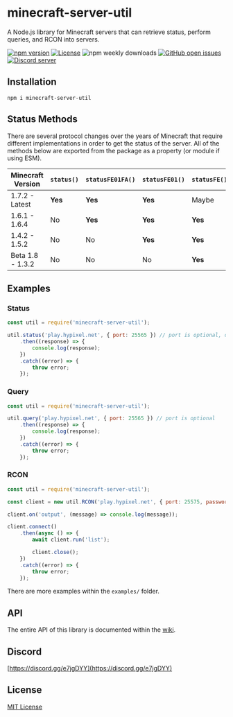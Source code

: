 # minecraft-server-util
A Node.js library for Minecraft servers that can retrieve status, perform queries, and RCON into servers.

[![npm version](https://img.shields.io/npm/v/minecraft-server-util?label=version)](https://www.npmjs.com/package/minecraft-server-util)
[![License](https://img.shields.io/npm/l/minecraft-server-util)](https://github.com/PassTheMayo/minecraft-server-util/blob/master/LICENSE)
![npm weekly downloads](https://img.shields.io/npm/dw/minecraft-server-util)
[![GitHub open issues](https://img.shields.io/github/issues-raw/PassTheMayo/minecraft-server-util)](https://github.com/PassTheMayo/minecraft-server-util/issues)
[![Discord server](https://img.shields.io/discord/758533537095090206?label=discord)](https://discord.gg/e7jgDYY)

## Installation
`npm i minecraft-server-util`

## Status Methods

There are several protocol changes over the years of Minecraft that require different implementations in order to get the status of the server. All of the methods below are exported from the package as a property (or module if using ESM).

Minecraft Version | `status()` | `statusFE01FA()` | `statusFE01()` | `statusFE()`
----------------- | -------- | -------------- | ------------ | ----------
1.7.2 - Latest    | **Yes**  | **Yes**        | **Yes**      | Maybe
1.6.1 - 1.6.4     | No       | **Yes**        | **Yes**      | **Yes**
1.4.2 - 1.5.2     | No       | No             | **Yes**      | **Yes**
Beta 1.8 - 1.3.2  | No       | No             | No           | **Yes**

## Examples

### Status
```js
const util = require('minecraft-server-util');

util.status('play.hypixel.net', { port: 25565 }) // port is optional, defaults to 25565
    .then((response) => {
        console.log(response);
    })
    .catch((error) => {
        throw error;
    });
```

### Query
```js
const util = require('minecraft-server-util');

util.query('play.hypixel.net', { port: 25565 }) // port is optional
    .then((response) => {
        console.log(response);
    })
    .catch((error) => {
        throw error;
    });
```

### RCON
```js
const util = require('minecraft-server-util');

const client = new util.RCON('play.hypixel.net', { port: 25575, password: 'abc123' });

client.on('output', (message) => console.log(message));

client.connect()
    .then(async () => {
        await client.run('list');

        client.close();
    })
    .catch((error) => {
        throw error;
    });
```

There are more examples within the `examples/` folder.

## API
The entire API of this library is documented within the [wiki](https://github.com/PassTheMayo/minecraft-server-util/wiki).

## Discord
[https://discord.gg/e7jgDYY](https://discord.gg/e7jgDYY)

## License
[MIT License](https://github.com/PassTheMayo/minecraft-server-util/blob/master/LICENSE)